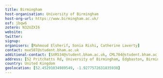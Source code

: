 ```yaml
---
title: Birmingham
host-organisation: University of Birmingham
host-org-url: https://www.birmingham.ac.uk/
osf: jbqw6
zotero: N32UZXI6
website: 
twitter: 
signup: 
organisers: [Mahmoud Elsherif, Sonia Rishi, Catherine Laverty]
contact: mxe587@student.bham.ac.uk
additional-contact: [SXR534@student.bham.ac.uk, CML704@student.bham.ac.uk]
address: [52 Pritchatts Rd, University of Birmingham, Edgbaston, Birmingham , B15 2SA]
country: United Kingdom
geolocation: [52.45291034989549, -1.9277572631835938]
---
```



